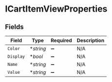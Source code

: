 # ICartItemViewProperties


## Fields

| Field              | Type               | Required           | Description        |
| ------------------ | ------------------ | ------------------ | ------------------ |
| `Color`            | **string*          | :heavy_minus_sign: | N/A                |
| `Display`          | **bool*            | :heavy_minus_sign: | N/A                |
| `Name`             | **string*          | :heavy_minus_sign: | N/A                |
| `Value`            | **string*          | :heavy_minus_sign: | N/A                |